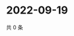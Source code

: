 # 2022-09-19

共 0 条

<!-- BEGIN WEIBO -->
<!-- 最后更新时间 Mon Sep 19 2022 17:22:02 GMT+0800 (China Standard Time) -->

<!-- END WEIBO -->
